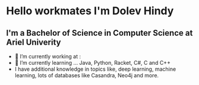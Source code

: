 
# Hello workmates  I'm Dolev Hindy 
## I'm a Bachelor of Science in Computer Science at Ariel Univerity 

- 🔭 I’m currently working at : 
- 🌱 I’m currently learning ... Java, Python, Racket, C#, C and C++
- I have additional knowledge in topics like, deep learning, machine learning, lots of databases like Casandra, Neo4j and more.
